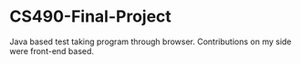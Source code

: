 # CS490-Final-Project
Java based test taking program through browser. Contributions on my side were front-end based.
